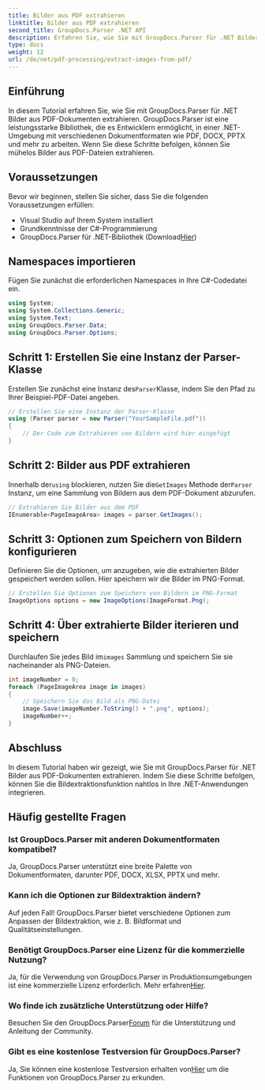 ```yaml
---
title: Bilder aus PDF extrahieren
linktitle: Bilder aus PDF extrahieren
second_title: GroupDocs.Parser .NET API
description: Erfahren Sie, wie Sie mit GroupDocs.Parser für .NET Bilder aus PDF-Dokumenten extrahieren. Schritt-für-Schritt-Anleitung mit Codebeispielen.
type: docs
weight: 12
url: /de/net/pdf-processing/extract-images-from-pdf/
---
```

## Einführung
In diesem Tutorial erfahren Sie, wie Sie mit GroupDocs.Parser für .NET Bilder aus PDF-Dokumenten extrahieren. GroupDocs.Parser ist eine leistungsstarke Bibliothek, die es Entwicklern ermöglicht, in einer .NET-Umgebung mit verschiedenen Dokumentformaten wie PDF, DOCX, PPTX und mehr zu arbeiten. Wenn Sie diese Schritte befolgen, können Sie mühelos Bilder aus PDF-Dateien extrahieren.
## Voraussetzungen
Bevor wir beginnen, stellen Sie sicher, dass Sie die folgenden Voraussetzungen erfüllen:
- Visual Studio auf Ihrem System installiert
- Grundkenntnisse der C#-Programmierung
-  GroupDocs.Parser für .NET-Bibliothek (Download[Hier](https://releases.groupdocs.com/parser/net/))

## Namespaces importieren
Fügen Sie zunächst die erforderlichen Namespaces in Ihre C#-Codedatei ein.
```csharp
using System;
using System.Collections.Generic;
using System.Text;
using GroupDocs.Parser.Data;
using GroupDocs.Parser.Options;
```
## Schritt 1: Erstellen Sie eine Instanz der Parser-Klasse
 Erstellen Sie zunächst eine Instanz des`Parser`Klasse, indem Sie den Pfad zu Ihrer Beispiel-PDF-Datei angeben.
```csharp
// Erstellen Sie eine Instanz der Parser-Klasse
using (Parser parser = new Parser("YourSampleFile.pdf"))
{
    // Der Code zum Extrahieren von Bildern wird hier eingefügt
}
```
## Schritt 2: Bilder aus PDF extrahieren
 Innerhalb der`using` blockieren, nutzen Sie die`GetImages` Methode der`Parser` Instanz, um eine Sammlung von Bildern aus dem PDF-Dokument abzurufen.
```csharp
// Extrahieren Sie Bilder aus dem PDF
IEnumerable<PageImageArea> images = parser.GetImages();
```
## Schritt 3: Optionen zum Speichern von Bildern konfigurieren
Definieren Sie die Optionen, um anzugeben, wie die extrahierten Bilder gespeichert werden sollen. Hier speichern wir die Bilder im PNG-Format.
```csharp
// Erstellen Sie Optionen zum Speichern von Bildern im PNG-Format
ImageOptions options = new ImageOptions(ImageFormat.Png);
```
## Schritt 4: Über extrahierte Bilder iterieren und speichern
 Durchlaufen Sie jedes Bild im`images` Sammlung und speichern Sie sie nacheinander als PNG-Dateien.
```csharp
int imageNumber = 0;
foreach (PageImageArea image in images)
{
    // Speichern Sie das Bild als PNG-Datei
    image.Save(imageNumber.ToString() + ".png", options);
    imageNumber++;
}
```

## Abschluss
In diesem Tutorial haben wir gezeigt, wie Sie mit GroupDocs.Parser für .NET Bilder aus PDF-Dokumenten extrahieren. Indem Sie diese Schritte befolgen, können Sie die Bildextraktionsfunktion nahtlos in Ihre .NET-Anwendungen integrieren.

## Häufig gestellte Fragen
### Ist GroupDocs.Parser mit anderen Dokumentformaten kompatibel?
Ja, GroupDocs.Parser unterstützt eine breite Palette von Dokumentformaten, darunter PDF, DOCX, XLSX, PPTX und mehr.
### Kann ich die Optionen zur Bildextraktion ändern?
Auf jeden Fall! GroupDocs.Parser bietet verschiedene Optionen zum Anpassen der Bildextraktion, wie z. B. Bildformat und Qualitätseinstellungen.
### Benötigt GroupDocs.Parser eine Lizenz für die kommerzielle Nutzung?
 Ja, für die Verwendung von GroupDocs.Parser in Produktionsumgebungen ist eine kommerzielle Lizenz erforderlich. Mehr erfahren[Hier](https://purchase.groupdocs.com/buy).
### Wo finde ich zusätzliche Unterstützung oder Hilfe?
 Besuchen Sie den GroupDocs.Parser[Forum](https://forum.groupdocs.com/c/parser/17) für die Unterstützung und Anleitung der Community.
### Gibt es eine kostenlose Testversion für GroupDocs.Parser?
 Ja, Sie können eine kostenlose Testversion erhalten von[Hier](https://releases.groupdocs.com/) um die Funktionen von GroupDocs.Parser zu erkunden.